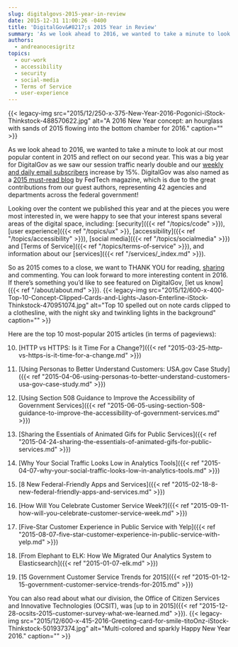 ```yaml
---
slug: digitalgovs-2015-year-in-review
date: 2015-12-31 11:00:26 -0400
title: 'DigitalGov&#8217;s 2015 Year in Review'
summary: 'As we look ahead to 2016, we wanted to take a minute to look at our most popular content in 2015 and reflect on our second year. This was a big year for DigitalGov as we saw our session traffic nearly double and our weekly and daily email subscribers increase by 15%. DigitalGov was also'
authors:
  - andreanocesigritz
topics:
  - our-work
  - accessibility
  - security
  - social-media
  - Terms of Service
  - user-experience
---
```


{{< legacy-img src="2015/12/250-x-375-New-Year-2016-Pogonici-iStock-Thinkstock-488570622.jpg" alt="A 2016 New Year concept: an hourglass with sands of 2015 flowing into the bottom chamber for 2016." caption="" >}} 

As we look ahead to 2016, we wanted to take a minute to look at our most popular content in 2015 and reflect on our second year. This was a big year for DigitalGov as we saw our session traffic nearly double and our [weekly and daily email subscribers](https://public.govdelivery.com/accounts/USHOWTO/subscriber/new) increase by 15%. DigitalGov was also named as a [2015 must-read blog](http://www.fedtechmagazine.com/article/2015/12/50-must-read-federal-it-blogs-2015) by FedTech magazine, which is due to the great contributions from our guest authors, representing 42 agencies and departments across the federal government!

Looking over the content we published this year and at the pieces you were most interested in, we were happy to see that your interest spans several areas of the digital space, including: [security]({{< ref "/topics/code" >}}), [user experience]({{< ref "/topics/ux" >}}, [accessibility]({{< ref "/topics/accessibility" >}}), [social media]({{< ref "/topics/socialmedia" >}}) and [Terms of Service]({{< ref "/topics/terms-of-service" >}}), and information about our [services]({{< ref "/services/_index.md" >}}).

So as 2015 comes to a close, we want to THANK YOU for reading, [sharing](https://twitter.com/digital_gov) and commenting. You can look forward to more interesting content in 2016. If there’s something you’d like to see featured on DigitalGov, [let us know]({{< ref "/about/about.md" >}}). {{< legacy-img src="2015/12/600-x-400-Top-10-Concept-Clipped-Cards-and-Lights-Jason-Enterline-iStock-Thinkstock-470951074.jpg" alt="Top 10 spelled out on note cards clipped to a clothesline, with the night sky and twinkling lights in the background" caption="" >}} 

Here are the top 10 most-popular 2015 articles (in terms of pageviews):

10. [HTTP vs HTTPS: Is it Time For a Change?]({{< ref "2015-03-25-http-vs-https-is-it-time-for-a-change.md" >}})

9. [Using Personas to Better Understand Customers: USA.gov Case Study]({{< ref "2015-04-06-using-personas-to-better-understand-customers-usa-gov-case-study.md" >}})

8. [Using Section 508 Guidance to Improve the Accessibility of Government Services]({{< ref "2015-06-05-using-section-508-guidance-to-improve-the-accessibility-of-government-services.md" >}})

7. [Sharing the Essentials of Animated Gifs for Public Services]({{< ref "2015-04-24-sharing-the-essentials-of-animated-gifs-for-public-services.md" >}})

6. [Why Your Social Traffic Looks Low in Analytics Tools]({{< ref "2015-04-07-why-your-social-traffic-looks-low-in-analytics-tools.md" >}})

5. [8 New Federal-Friendly Apps and Services]({{< ref "2015-02-18-8-new-federal-friendly-apps-and-services.md" >}})

4. [How Will You Celebrate Customer Service Week?]({{< ref "2015-09-11-how-will-you-celebrate-customer-service-week.md" >}})

3. [Five-Star Customer Experience in Public Service with Yelp]({{< ref "2015-08-07-five-star-customer-experience-in-public-service-with-yelp.md" >}})

2. [From Elephant to ELK: How We Migrated Our Analytics System to Elasticsearch]({{< ref "2015-01-07-elk.md" >}})

1. [15 Government Customer Service Trends for 2015]({{< ref "2015-01-12-15-government-customer-service-trends-for-2015.md" >}})

You can also read about what our division, the Office of Citizen Services and Innovative Technologies (OCSIT), was [up to in 2015]({{< ref "2015-12-28-ocsits-2015-customer-survey-what-we-learned.md" >}}). {{< legacy-img src="2015/12/600-x-415-2016-Greeting-card-for-smile-titoOnz-iStock-Thinkstock-501937374.jpg" alt="Multi-colored and sparkly Happy New Year 2016." caption="" >}}